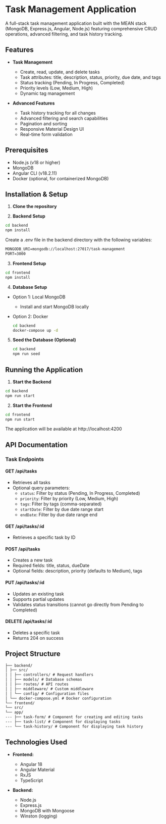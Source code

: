 # Task Management Application

A full-stack task management application built with the MEAN stack (MongoDB, Express.js, Angular, Node.js) featuring comprehensive CRUD operations, advanced filtering, and task history tracking.

## Features

- **Task Management**

  - Create, read, update, and delete tasks
  - Task attributes: title, description, status, priority, due date, and tags
  - Status tracking (Pending, In Progress, Completed)
  - Priority levels (Low, Medium, High)
  - Dynamic tag management

- **Advanced Features**
  - Task history tracking for all changes
  - Advanced filtering and search capabilities
  - Pagination and sorting
  - Responsive Material Design UI
  - Real-time form validation

## Prerequisites

- Node.js (v18 or higher)
- MongoDB
- Angular CLI (v18.2.11)
- Docker (optional, for containerized MongoDB)

## Installation & Setup

1. **Clone the repository**

2. **Backend Setup**

```bash
cd backend
npm install
```

Create a .env file in the backend directory with the following variables:

```md
MONGODB_URI=mongodb://localhost:27017/task-management
PORT=3000
```

3. **Frontend Setup**

```bash
cd frontend
npm install
```

4. **Database Setup**

- Option 1: Local MongoDB
  - Install and start MongoDB locally
- Option 2: Docker

  ```bash
  cd backend
  docker-compose up -d
  ```

5. **Seed the Database (Optional)**

   ```bash
   cd backend
   npm run seed
   ```

## Running the Application

1. **Start the Backend**

```bash
cd backend
npm run start
```

2. **Start the Frontend**

```bash
cd frontend
npm run start
```

The application will be available at http://localhost:4200

## API Documentation

### Task Endpoints

#### GET /api/tasks

- Retrieves all tasks
- Optional query parameters:
  - `status`: Filter by status (Pending, In Progress, Completed)
  - `priority`: Filter by priority (Low, Medium, High)
  - `tags`: Filter by tags (comma-separated)
  - `startDate`: Filter by due date range start
  - `endDate`: Filter by due date range end

#### GET /api/tasks/:id

- Retrieves a specific task by ID

#### POST /api/tasks

- Creates a new task
- Required fields: title, status, dueDate
- Optional fields: description, priority (defaults to Medium), tags

#### PUT /api/tasks/:id

- Updates an existing task
- Supports partial updates
- Validates status transitions (cannot go directly from Pending to Completed)

#### DELETE /api/tasks/:id

- Deletes a specific task
- Returns 204 on success

## Project Structure

```md
├── backend/
│ ├── src/
│ │ ├── controllers/ # Request handlers
│ │ ├── models/ # Database schemas
│ │ ├── routes/ # API routes
│ │ ├── middleware/ # Custom middleware
│ │ └── config/ # Configuration files
│ └── docker-compose.yml # Docker configuration
└── frontend/
└── src/
└── app/
--- ├── task-form/ # Component for creating and editing tasks
--- ├── task-list/ # Component for displaying tasks
--- └── task-history/ # Component for displaying task history
```

## Technologies Used

- **Frontend:**

  - Angular 18
  - Angular Material
  - RxJS
  - TypeScript

- **Backend:**
  - Node.js
  - Express.js
  - MongoDB with Mongoose
  - Winston (logging)
